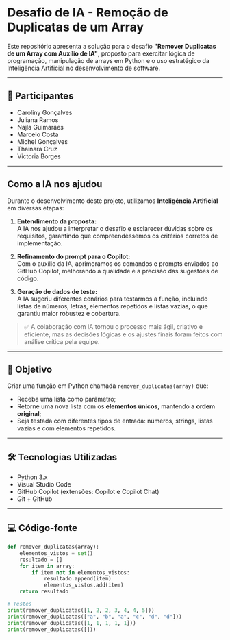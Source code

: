 #  Desafio de IA - Remoção de Duplicatas de um Array

Este repositório apresenta a solução para o desafio **"Remover Duplicatas de um Array com Auxílio de IA"**, proposto para exercitar lógica de programação, manipulação de arrays em Python e o uso estratégico da Inteligência Artificial no desenvolvimento de software.

---

## 👥 Participantes

- Caroliny Gonçalves
- Juliana Ramos
- Najla Guimarães
- Marcelo Costa
- Michel Gonçalves
- Thainara Cruz
- Victoria Borges

---

##  Como a IA nos ajudou

Durante o desenvolvimento deste projeto, utilizamos **Inteligência Artificial** em diversas etapas:

1. **Entendimento da proposta:**  
   A IA nos ajudou a interpretar o desafio e esclarecer dúvidas sobre os requisitos, garantindo que compreendêssemos os critérios corretos de implementação.

2. **Refinamento do prompt para o Copilot:**  
   Com o auxílio da IA, aprimoramos os comandos e prompts enviados ao GitHub Copilot, melhorando a qualidade e a precisão das sugestões de código.

3. **Geração de dados de teste:**  
   A IA sugeriu diferentes cenários para testarmos a função, incluindo listas de números, letras, elementos repetidos e listas vazias, o que garantiu maior robustez e cobertura.

> ✅ A colaboração com IA tornou o processo mais ágil, criativo e eficiente, mas as decisões lógicas e os ajustes finais foram feitos com análise crítica pela equipe.

---

## 🎯 Objetivo

Criar uma função em Python chamada `remover_duplicatas(array)` que:

- Receba uma lista como parâmetro;
- Retorne uma nova lista com os **elementos únicos**, mantendo a **ordem original**;
- Seja testada com diferentes tipos de entrada: números, strings, listas vazias e com elementos repetidos.

---

## 🛠 Tecnologias Utilizadas

- Python 3.x  
- Visual Studio Code  
- GitHub Copilot (extensões: Copilot e Copilot Chat)  
- Git + GitHub  

---

## 💻 Código-fonte

```python
def remover_duplicatas(array):
    elementos_vistos = set()
    resultado = []
    for item in array:
        if item not in elementos_vistos:
            resultado.append(item)
            elementos_vistos.add(item)
    return resultado

# Testes
print(remover_duplicatas([1, 2, 2, 3, 4, 4, 5]))
print(remover_duplicatas(["a", "b", "a", "c", "d", "d"]))
print(remover_duplicatas([1, 1, 1, 1, 1]))
print(remover_duplicatas([]))


